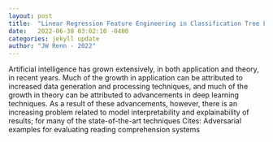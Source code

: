 ```yaml
---
layout: post
title:  "Linear Regression Feature Engineering in Classification Tree Learning"
date:   2022-06-30 03:02:10 -0400
categories: jekyll update
author: "JW Renn - 2022"
---
```

Artificial intelligence has grown extensively, in both application and theory, in recent years. Much of the growth in application can be attributed to increased data generation and processing techniques, and much of the growth in theory can be attributed to advancements in deep learning techniques. As a result of these advancements, however, there is an increasing problem related to model interpretability and explainability of results; for many of the state-of-the-art techniques  Cites: Adversarial examples for evaluating reading comprehension systems